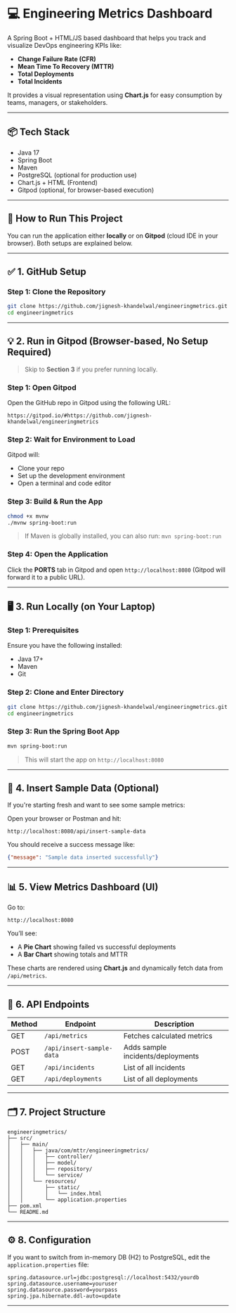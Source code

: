
# 💻 Engineering Metrics Dashboard

A Spring Boot + HTML/JS based dashboard that helps you track and visualize DevOps engineering KPIs like:

- **Change Failure Rate (CFR)**
- **Mean Time To Recovery (MTTR)**
- **Total Deployments**
- **Total Incidents**

It provides a visual representation using **Chart.js** for easy consumption by teams, managers, or stakeholders.

---

## 📦 Tech Stack

- Java 17
- Spring Boot
- Maven
- PostgreSQL (optional for production use)
- Chart.js + HTML (Frontend)
- Gitpod (optional, for browser-based execution)

---

## 🚀 How to Run This Project

You can run the application either **locally** or on **Gitpod** (cloud IDE in your browser). Both setups are explained below.

---

## ✅ 1. GitHub Setup

### Step 1: Clone the Repository

```bash
git clone https://github.com/jignesh-khandelwal/engineeringmetrics.git
cd engineeringmetrics
````

---

## 💡 2. Run in Gitpod (Browser-based, No Setup Required)

> Skip to **Section 3** if you prefer running locally.

### Step 1: Open Gitpod

Open the GitHub repo in Gitpod using the following URL:

```
https://gitpod.io/#https://github.com/jignesh-khandelwal/engineeringmetrics
```

### Step 2: Wait for Environment to Load

Gitpod will:

* Clone your repo
* Set up the development environment
* Open a terminal and code editor

### Step 3: Build & Run the App

```bash
chmod +x mvnw
./mvnw spring-boot:run
```

> If Maven is globally installed, you can also run:
> `mvn spring-boot:run`

### Step 4: Open the Application

Click the **PORTS** tab in Gitpod and open `http://localhost:8080` (Gitpod will forward it to a public URL).

---

## 🖥️ 3. Run Locally (on Your Laptop)

### Step 1: Prerequisites

Ensure you have the following installed:

* Java 17+
* Maven
* Git

### Step 2: Clone and Enter Directory

```bash
git clone https://github.com/jignesh-khandelwal/engineeringmetrics.git
cd engineeringmetrics
```

### Step 3: Run the Spring Boot App

```bash
mvn spring-boot:run
```

> This will start the app on `http://localhost:8080`

---

## 🧪 4. Insert Sample Data (Optional)

If you're starting fresh and want to see some sample metrics:

Open your browser or Postman and hit:

```
http://localhost:8080/api/insert-sample-data
```

You should receive a success message like:

```json
{"message": "Sample data inserted successfully"}
```

---

## 📊 5. View Metrics Dashboard (UI)

Go to:

```
http://localhost:8080
```

You’ll see:

* A **Pie Chart** showing failed vs successful deployments
* A **Bar Chart** showing totals and MTTR

These charts are rendered using **Chart.js** and dynamically fetch data from `/api/metrics`.

---

## 📡 6. API Endpoints

| Method | Endpoint                  | Description                       |
| ------ | ------------------------- | --------------------------------- |
| GET    | `/api/metrics`            | Fetches calculated metrics        |
| POST   | `/api/insert-sample-data` | Adds sample incidents/deployments |
| GET    | `/api/incidents`          | List of all incidents             |
| GET    | `/api/deployments`        | List of all deployments           |

---

## 🗂️ 7. Project Structure

```
engineeringmetrics/
├── src/
│   ├── main/
│   │   ├── java/com/mttr/engineeringmetrics/
│   │   │   ├── controller/
│   │   │   ├── model/
│   │   │   ├── repository/
│   │   │   └── service/
│   │   └── resources/
│   │       ├── static/
│   │       │   └── index.html
│   │       └── application.properties
├── pom.xml
└── README.md
```

---

## ⚙️ 8. Configuration

If you want to switch from in-memory DB (H2) to PostgreSQL, edit the `application.properties` file:

```properties
spring.datasource.url=jdbc:postgresql://localhost:5432/yourdb
spring.datasource.username=youruser
spring.datasource.password=yourpass
spring.jpa.hibernate.ddl-auto=update
```

---